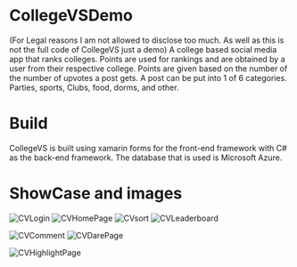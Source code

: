 # CollegeVSDemo
(For Legal reasons I am not allowed to disclose too much. As well as this is not the full code of CollegeVS just a demo)
A college based social media app that ranks colleges. Points are used for rankings and are obtained by a user from their respective college. Points are given based on the number of 
the number of upvotes a post gets. A post can be put into 1 of 6 categories. Parties, sports, Clubs, food, dorms, and other. 

# Build
CollegeVS is built using xamarin forms for the front-end framework with C# as the back-end framework. The database that is used is Microsoft Azure.

# ShowCase and images
![CVLogin](https://user-images.githubusercontent.com/77566307/225459481-9b3ac999-db56-44f1-b26f-07dd898a2a68.png)
![CVHomePage](https://user-images.githubusercontent.com/77566307/225459448-91ce690c-3271-41c4-8efd-eb1256204c43.png)
![CVsort](https://user-images.githubusercontent.com/77566307/225459463-c25c6375-143e-48ae-abe0-aed759502ab4.png)
![CVLeaderboard](https://user-images.githubusercontent.com/77566307/225459571-08c5cef0-3e55-4b4a-abe4-8543647baa74.png)

![CVComment](https://user-images.githubusercontent.com/77566307/225459528-d81c3326-275c-42fe-ae96-40800669c7e8.png)
![CVDarePage](https://user-images.githubusercontent.com/77566307/225459546-45a405e4-8f19-4a68-b919-71351f71368a.png)

![CVHighlightPage](https://user-images.githubusercontent.com/77566307/225459506-7277b75e-e59e-4e4b-8c4e-155c449a00b2.png)

